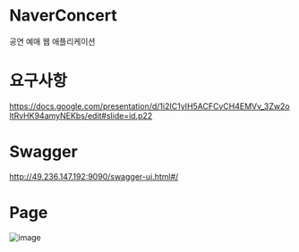 # NaverConcert
 공연 예매 웹 애플리케이션

# 요구사항
https://docs.google.com/presentation/d/1i2IC1yIH5ACFCvCH4EMVv_3Zw2oltRvHK94amyNEKbs/edit#slide=id.p22

# Swagger
http://49.236.147.192:9090/swagger-ui.html#/

# Page
![image](https://user-images.githubusercontent.com/12610035/103640503-77956b80-4f93-11eb-9292-5c0df8ddcb5a.png)
